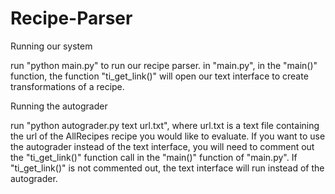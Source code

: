 # Recipe-Parser
Running our system

run "python main.py" to run our recipe parser. in "main.py", in the "main()" function, the function "ti_get_link()" will open our text interface to create transformations of a recipe.

Running the autograder

run "python autograder.py text url.txt", where url.txt is a text file containing the url of the AllRecipes recipe you would like to evaluate. If you want to use the autograder instead of the text interface, you will need to comment out the "ti_get_link()" function call in the "main()" function of "main.py". If "ti_get_link()" is not commented out, the text interface will run instead of the autograder.
